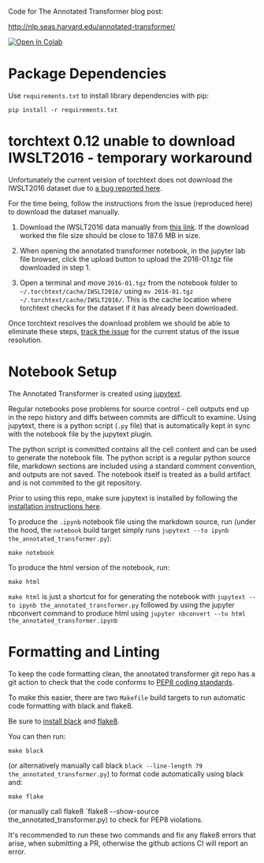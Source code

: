 Code for The Annotated Transformer blog post:

http://nlp.seas.harvard.edu/annotated-transformer/

[![Open In Colab](https://colab.research.google.com/assets/colab-badge.svg)](https://colab.research.google.com/github/harvardnlp/annotated-transformer/blob/master/AnnotatedTransformer.ipynb)



# Package Dependencies

Use `requirements.txt` to install library dependencies with pip:

```
pip install -r requirements.txt
```

# torchtext 0.12 unable to download IWSLT2016 - temporary workaround

Unfortunately the current version of torchtext does not download the IWSLT2016 dataset due to [a bug reported here](https://github.com/pytorch/text/issues/1676).

For the time being, follow the instructions from the issue (reproduced here) to download the dataset manually.

1. Download the IWSLT2016 data manually from [this link](https://drive.google.com/file/d/1l5y6Giag9aRPwGtuZHswh3w5v3qEz8D8/view). If the download worked the file size should be close to 187.6 MB in size.

2. When opening the annotated transformer notebook, in the jupyter lab file browser, click the upload button to upload the 2016-01.tgz file downloaded in step 1.

3. Open a terminal and move `2016-01.tgz` from the notebook folder to `~/.torchtext/cache/IWSLT2016/` using `mv 2016-01.tgz ~/.torchtext/cache/IWSLT2016/`. This is the cache location where torchtext checks for the dataset if it has already been downloaded.

Once torchtext resolves the download problem we should be able to eliminate these steps, [track the issue](https://drive.google.com/file/d/1l5y6Giag9aRPwGtuZHswh3w5v3qEz8D8/view) for the current status of the issue resolution.


# Notebook Setup

The Annotated Transformer is created using [jupytext](https://github.com/mwouts/jupytext).

Regular notebooks pose problems for source control - cell outputs end up in the repo history and diffs between commits are difficult to examine. Using jupytext, there is a python script (`.py` file) that is automatically kept in sync with the notebook file by the jupytext plugin.

The python script is committed contains all the cell content and can be used to generate the notebook file. The python script is a regular python source file, markdown sections are included using a standard comment convention, and outputs are not saved. The notebook itself is treated as a build artifact and is not commited to the git repository.

Prior to using this repo, make sure jupytext is installed by following the [installation instructions here](https://github.com/mwouts/jupytext/blob/main/docs/install.md).

To produce the `.ipynb` notebook file using the markdown source, run (under the hood, the `notebook` build target simply runs `jupytext --to ipynb the_annotated_transformer.py`):

```
make notebook
```

To produce the html version of the notebook, run:

```
make html
```

`make html` is just a shortcut for for generating the notebook with `jupytext --to ipynb the_annotated_transformer.py` followed by using the jupyter nbconvert command to produce html using `jupyter nbconvert --to html the_annotated_transformer.ipynb`                             
 

# Formatting and Linting

To keep the code formatting clean, the annotated transformer git repo has a git action to check that the code conforms to [PEP8 coding standards](https://www.python.org/dev/peps/pep-0008/).

To make this easier, there are two `Makefile` build targets to run automatic code formatting with black and flake8.

Be sure to [install black](https://github.com/psf/black#installation) and [flake8](https://flake8.pycqa.org/en/latest/).

You can then run:

```
make black
```

(or alternatively manually call black `black --line-length 79 the_annotated_transformer.py`) to format code automatically using black and:

```
make flake
```

(or manually call flake8 `flake8 --show-source the_annotated_transformer.py) to check for PEP8 violations.

It's recommended to run these two commands and fix any flake8 errors that arise, when submitting a PR, otherwise the github actions CI will report an error.
